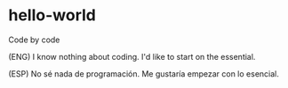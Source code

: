 # hello-world
Code by code

(ENG)
I know nothing about coding.
I'd like to start on the essential.

(ESP)
No sé nada de programación.
Me gustaría empezar con lo esencial.
